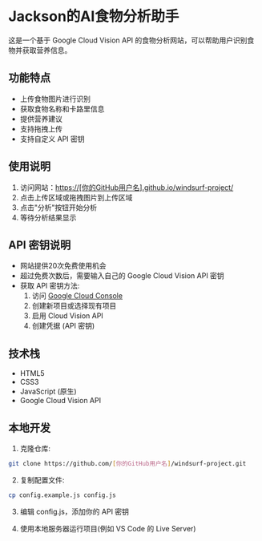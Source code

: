 # Jackson的AI食物分析助手

这是一个基于 Google Cloud Vision API 的食物分析网站，可以帮助用户识别食物并获取营养信息。

## 功能特点

- 上传食物图片进行识别
- 获取食物名称和卡路里信息
- 提供营养建议
- 支持拖拽上传
- 支持自定义 API 密钥

## 使用说明

1. 访问网站：[https://[你的GitHub用户名].github.io/windsurf-project/](https://[你的GitHub用户名].github.io/windsurf-project/)
2. 点击上传区域或拖拽图片到上传区域
3. 点击"分析"按钮开始分析
4. 等待分析结果显示

## API 密钥说明

- 网站提供20次免费使用机会
- 超过免费次数后，需要输入自己的 Google Cloud Vision API 密钥
- 获取 API 密钥方法:
  1. 访问 [Google Cloud Console](https://console.cloud.google.com/)
  2. 创建新项目或选择现有项目
  3. 启用 Cloud Vision API
  4. 创建凭据 (API 密钥)

## 技术栈

- HTML5
- CSS3
- JavaScript (原生)
- Google Cloud Vision API

## 本地开发

1. 克隆仓库:
```bash
git clone https://github.com/[你的GitHub用户名]/windsurf-project.git
```

2. 复制配置文件:
```bash
cp config.example.js config.js
```

3. 编辑 config.js，添加你的 API 密钥

4. 使用本地服务器运行项目(例如 VS Code 的 Live Server)
